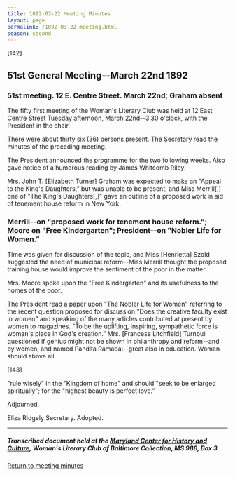 ```yaml
---
title: 1892-03-22 Meeting Minutes
layout: page
permalink: /1892-03-22-meeting.html
season: second
---
```


<style>
    #maincontent{
        font-size:1.4em;
    }
</style>
[142]

## 51st General Meeting--March 22nd 1892

### 51st meeting. 12 E. Centre Street. March 22nd; Graham absent

The fifty first meeting of the Woman's Literary Club was held at 12 East Centre Street Tuesday afternoon, March 22nd--3.30 o'clock, with the President in the chair.

There were about thirty six (36) persons present. The Secretary read the minutes of the preceding meeting.

The President announced the programme for the two following weeks. Also gave notice of a humorous reading by James Whitcomb Riley.

Mrs. John T. [Elizabeth Turner] Graham was expected to make an "Appeal to the King's Daughters,” but was unable to be present, and Miss Merrill[,] one of "The King's Daughters[,]" gave an outline of a proposed work in aid of tenement house reform in New York.

### Merrill--on "proposed work for tenement house reform."; Moore on "Free Kindergarten"; President--on "Nobler Life for Women.”

Time was given for discussion of the topic, and Miss [Henrietta] Szold suggested the need of municipal reform--Miss Merrill thought the proposed training house would improve the sentiment of the poor in the matter.

Mrs. Moore spoke upon the "Free Kindergarten" and its usefulness to the homes of the poor.

The President read a paper upon "The Nobler Life for Women" referring to the recent question proposed for discussion "Does the creative faculty exist in women" and speaking of the many articles contributed at present by women to magazines. "To be the uplifting, inspiring, sympathetic force is woman's place in God's creation.” Mrs. [Francese Litchfield] Turnbull questioned if genius might not be shown in philanthropy and reform--and by women, and named Pandita Ramabai--great also in education. Woman should above all

[143]

"rule wisely" in the "Kingdom of home" and should "seek to be enlarged spiritually"; for the "highest beauty is perfect love.”

Adjourned.

Eliza Ridgely
Secretary.
Adopted.

<hr>

##### Transcribed document held at the [Maryland Center for History and Culture](http://mdhs.org/), Woman's Literary Club of Baltimore Collection, MS 988, Box 3. 

[Return to meeting minutes](https://wlcb.github.io/archive/search/index.html?q=%2Bseason%3Asecond)